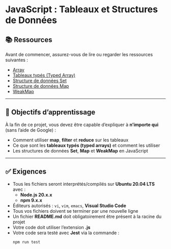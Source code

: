 # JavaScript : Tableaux et Structures de Données

## 📚 Ressources
Avant de commencer, assurez-vous de lire ou regarder les ressources suivantes :

- [Array](https://developer.mozilla.org/fr/docs/Web/JavaScript/Reference/Global_Objects/Array)  
- [Tableaux typés (Typed Array)](https://developer.mozilla.org/fr/docs/Web/JavaScript/Typed_arrays)  
- [Structure de données Set](https://developer.mozilla.org/fr/docs/Web/JavaScript/Reference/Global_Objects/Set)  
- [Structure de données Map](https://developer.mozilla.org/fr/docs/Web/JavaScript/Reference/Global_Objects/Map)  
- [WeakMap](https://developer.mozilla.org/fr/docs/Web/JavaScript/Reference/Global_Objects/WeakMap)  

---

## 🎯 Objectifs d’apprentissage
À la fin de ce projet, vous devez être capable d’expliquer à **n’importe qui** (sans l’aide de Google) :

- Comment utiliser **map**, **filter** et **reduce** sur les tableaux  
- Ce que sont les **tableaux typés (typed arrays)** et comment les utiliser  
- Les structures de données **Set**, **Map** et **WeakMap** en JavaScript  

---

## ✅ Exigences
- Tous les fichiers seront interprétés/compilés sur **Ubuntu 20.04 LTS** avec :
  - **Node.js 20.x.x**
  - **npm 9.x.x**
- Éditeurs autorisés : `vi`, `vim`, `emacs`, **Visual Studio Code**  
- Tous vos fichiers doivent se terminer par une nouvelle ligne  
- Un fichier **README.md** doit obligatoirement être présent à la racine du projet  
- Votre code doit utiliser l’extension **.js**  
- Votre code sera testé avec **Jest** via la commande :  
  ```bash
  npm run test
